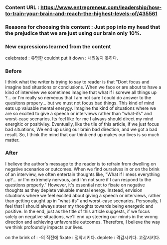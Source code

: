 ### Content URL : https://www.entrepreneur.com/leadership/how-to-train-your-brain-and-reach-the-highest-levels-of/435561

### Reasons for choosing this content : Just pop into my head that the prejudice that we are just using our brain only 10%.

### New expressions learned from the content

celebrated : 유명한
couldnt put it down : 내려놓지 못하다.

### Before

I think what the writer is trying to say to reader is that "Dont focus and imagine bad situations or conclusions. When we face or are about to have a kind of interview we sometimes imagine that what if i screwe all things up ?... or I'm really so nerveous that I am not sure I could do answer to the quesitons propery... but we must not focus bad things. This kind of mind eats up valuable mental enerygy. Imagine ths kind of situations where we are so excited to give a speech or interviews rather than "what-ifs" and worst-case scenarios. Its feel like for me I always should direct my mind energitic or positivley. Eventually, like the tile of this article, if we just focus bad situations, We end up using our brain bad direction, and we got a bad result. So, I think the mind that our think end up makes our lives is so much matter.

### After

I believe the author's message to the reader is to refrain from dwelling on negative scenarios or outcomes. When we find ourselves in or on the brink of an interview, we often entertain thoughts like, "What if I mess everything up?... or I'm extremely nervous, and I'm not sure if I can respond to the questions properly." However, it's essential not to fixate on negative thoughts as they deplete valuable mental energy. Instead, envision situations where we feel excited about giving a speech or interviews, rather than getting caught up in "what-ifs" and worst-case scenarios. Personally, I feel that I should always steer my thoughts towards being energetic and positive. In the end, just as the title of this article suggests, if we focus solely on negative situations, we'll end up steering our minds in the wrong direction and achieving unfavorable outcomes. Therefore, I believe the way we think profoundly impacts our lives.

on the brink of : -의 직전에
fixate : 정착시키다.
deplete : 격감시키다. 고갈시키다.
